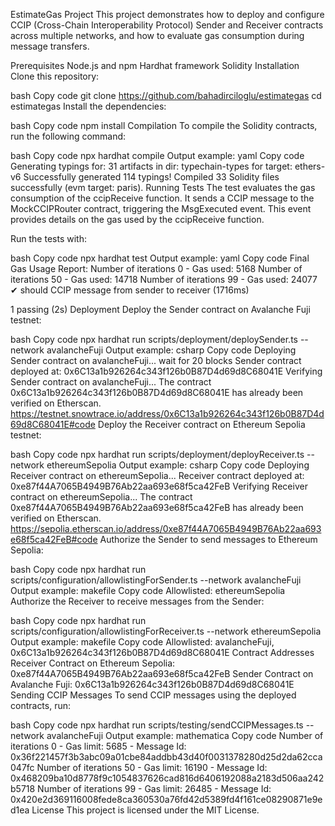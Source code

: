 EstimateGas Project
This project demonstrates how to deploy and configure CCIP (Cross-Chain Interoperability Protocol) Sender and Receiver contracts across multiple networks, and how to evaluate gas consumption during message transfers.

Prerequisites
Node.js and npm
Hardhat framework
Solidity
Installation
Clone this repository:

bash
Copy code
git clone https://github.com/bahadirciloglu/estimategas
cd estimategas
Install the dependencies:

bash
Copy code
npm install
Compilation
To compile the Solidity contracts, run the following command:

bash
Copy code
npx hardhat compile
Output example:
yaml
Copy code
Generating typings for: 31 artifacts in dir: typechain-types for target: ethers-v6
Successfully generated 114 typings!
Compiled 33 Solidity files successfully (evm target: paris).
Running Tests
The test evaluates the gas consumption of the ccipReceive function. It sends a CCIP message to the MockCCIPRouter contract, triggering the MsgExecuted event. This event provides details on the gas used by the ccipReceive function.

Run the tests with:

bash
Copy code
npx hardhat test
Output example:
yaml
Copy code
Final Gas Usage Report:
Number of iterations 0 - Gas used: 5168
Number of iterations 50 - Gas used: 14718
Number of iterations 99 - Gas used: 24077
✔ should CCIP message from sender to receiver (1716ms)

1 passing (2s)
Deployment
Deploy the Sender contract on Avalanche Fuji testnet:

bash
Copy code
npx hardhat run scripts/deployment/deploySender.ts --network avalancheFuji
Output example:
csharp
Copy code
Deploying Sender contract on avalancheFuji...
wait for 20 blocks
Sender contract deployed at: 0x6C13a1b926264c343f126b0B87D4d69d8C68041E
Verifying Sender contract on avalancheFuji...
The contract 0x6C13a1b926264c343f126b0B87D4d69d8C68041E has already been verified on Etherscan.
https://testnet.snowtrace.io/address/0x6C13a1b926264c343f126b0B87D4d69d8C68041E#code
Deploy the Receiver contract on Ethereum Sepolia testnet:

bash
Copy code
npx hardhat run scripts/deployment/deployReceiver.ts --network ethereumSepolia
Output example:
csharp
Copy code
Deploying Receiver contract on ethereumSepolia...
Receiver contract deployed at: 0xe87f44A7065B4949B76Ab22aa693e68f5ca42FeB
Verifying Receiver contract on ethereumSepolia...
The contract 0xe87f44A7065B4949B76Ab22aa693e68f5ca42FeB has already been verified on Etherscan.
https://sepolia.etherscan.io/address/0xe87f44A7065B4949B76Ab22aa693e68f5ca42FeB#code
Authorize the Sender to send messages to Ethereum Sepolia:

bash
Copy code
npx hardhat run scripts/configuration/allowlistingForSender.ts --network avalancheFuji
Output example:
makefile
Copy code
Allowlisted: ethereumSepolia
Authorize the Receiver to receive messages from the Sender:

bash
Copy code
npx hardhat run scripts/configuration/allowlistingForReceiver.ts --network ethereumSepolia
Output example:
makefile
Copy code
Allowlisted: avalancheFuji, 0x6C13a1b926264c343f126b0B87D4d69d8C68041E
Contract Addresses
Receiver Contract on Ethereum Sepolia: 0xe87f44A7065B4949B76Ab22aa693e68f5ca42FeB
Sender Contract on Avalanche Fuji: 0x6C13a1b926264c343f126b0B87D4d69d8C68041E
Sending CCIP Messages
To send CCIP messages using the deployed contracts, run:

bash
Copy code
npx hardhat run scripts/testing/sendCCIPMessages.ts --network avalancheFuji
Output example:
mathematica
Copy code
Number of iterations 0 - Gas limit: 5685 - Message Id: 0x36f221457f3b3abc09a01cbe84addbb43d40f0031378280d25d2da62cca047fc
Number of iterations 50 - Gas limit: 16190 - Message Id: 0x468209ba10d8778f9c1054837626cad816d6406192088a2183d506aa242b5718
Number of iterations 99 - Gas limit: 26485 - Message Id: 0x420e2d369116008fede8ca360530a76fd42d5389fd4f161ce08290871e9ed1ea
License
This project is licensed under the MIT License.

